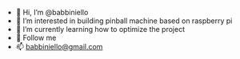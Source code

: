 - 👋 Hi, I’m @babbiniello
- 👀 I’m interested in building pinball machine based on raspberry pi
- 🌱 I’m currently learning how to optimize the project
- 💞️ Follow me
- 📫 babbiniello@gmail.com

<!---
babbiniello/babbiniello is a ✨ special ✨ repository because its `README.md` (this file) appears on your GitHub profile.
You can click the Preview link to take a look at your changes.
--->
